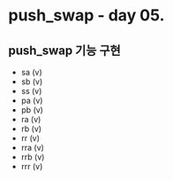 # push_swap - day 05.

## push_swap 기능 구현
- sa (v)
- sb (v)
- ss (v)
- pa (v)
- pb (v)
- ra (v)
- rb (v)
- rr (v)
- rra (v)
- rrb (v)
- rrr (v)
